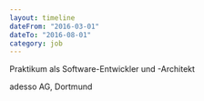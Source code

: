 ```yaml
---
layout: timeline
dateFrom: "2016-03-01"
dateTo: "2016-08-01"
category: job
---
```

Praktikum als Software-Entwickler und -Architekt

adesso AG, Dortmund